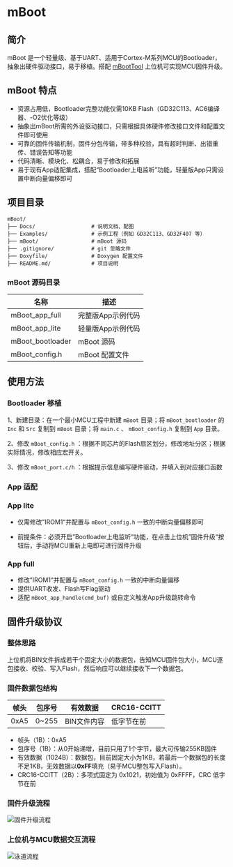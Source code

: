 # mBoot

## 简介

mBoot 是一个轻量级、基于UART、适用于Cortex-M系列MCU的Bootloader，抽象出硬件驱动接口，易于移植。搭配 [mBootTool](https://github.com/jiexunzh/mBootTool) 上位机可实现MCU固件升级。

## mBoot 特点

- 资源占用低，Bootloader完整功能仅需10KB Flash（GD32C113、AC6编译器、-O2优化等级）
- 抽象出mBoot所需的外设驱动接口，只需根据具体硬件修改接口文件和配置文件即可使用
- 可靠的固件传输机制，固件分包传输，带多种校验，具有超时判断、出错重传、错误告知等功能
- 代码清晰、模块化、松耦合，易于修改和拓展
- 易于现有App适配集成，搭配“Bootloader上电监听”功能，轻量版App只需设置中断向量偏移即可

## 项目目录

```
mBoot/
├── Docs/                  # 说明文档、配图
├── Examples/              # 示例工程（例如 GD32C113、GD32F407 等）
├── mBoot/                 # mBoot 源码
├── .gitignore/            # git 忽略文件
├── Doxyfile/              # Doxygen 配置文件
├── README.md/             # 项目说明
```

### mBoot 源码目录

| 名称             | 描述              |
| ---------------- | ----------------- |
| mBoot_app_full   | 完整版App示例代码 |
| mBoot_app_lite   | 轻量版App示例代码 |
| mBoot_bootloader | mBoot 源码        |
| mBoot_config.h   | mBoot 配置文件    |

## 使用方法

### Bootloader 移植

1、新建目录：在一个最小MCU工程中新建 `mBoot` 目录；将 `mBoot_bootloader` 的 `Inc` 和 `Src` 复制到 `mBoot` 目录；将 `main.c` 、 `mBoot_config.h`  复制到 `App` 目录。

2、修改 `mBoot_config.h` ：根据不同芯片的Flash扇区划分，修改地址分区；根据实际情况，修改相应宏开关。

3、修改 `mBoot_port.c/h` ：根据提示信息编写硬件驱动，并填入到对应接口函数

### App 适配

### App lite

- 仅需修改”IROM1“并配置与 `mBoot_config.h` 一致的中断向量偏移即可

- 前提条件：必须开启”Bootloader上电监听“功能，在点击上位机”固件升级“按钮后，手动将MCU重新上电即可进行固件升级

### App full

- 修改”IROM1“并配置与 `mBoot_config.h` 一致的中断向量偏移
- 提供UART收发、Flash写Flag驱动
- 适配 `mBoot_app_handle(cmd_buf)` 或自定义触发App升级跳转命令

## 固件升级协议

### 整体思路

上位机将BIN文件拆成若干个固定大小的数据包，告知MCU固件包大小，MCU逐包接收、校验、写入Flash，然后响应可以继续接收下一个数据包。

### 固件数据包结构

| 帧头 | 包序号 | 有效数据    | CRC16-CCITT |
| ---- | ------ | ----------- | ----------- |
| 0xA5 | 0~255  | BIN文件内容 | 低字节在前  |

- 帧头（1B）：0xA5
- 包序号（1B）：从0开始递增，目前只用了1个字节，最大可传输255KB固件
- 有效数据（1024B）：数据包，目前固定大小为1KB，若最后一个数据包的长度不足1KB，无效数据以**0xFF**填充（易于MCU整包写入Flash）。
- CRC16-CCITT（2B）：多项式固定为 0x1021，初始值为 0xFFFF，CRC 低字节在前

### 固件升级流程

![固件升级流程](assets/images/固件升级流程.png)

### 上位机与MCU数据交互流程

![泳道流程](assets/images/泳道流程.png)